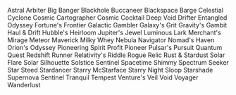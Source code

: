 Astral Arbiter
Big Banger
Blackhole Buccaneer
Blackspace Barge
Celestial Cyclone
Cosmic Cartographer
Cosmic Cocktail
Deep Void Drifter
Entangled Odyssey
Fortune's Frontier
Galactic Gambler
Galaxy's Grit
Gravity's Gambit
Haul & Drift
Hubble's Heirloom
Jupiter's Jewel
Luminous Lark
Merchant's Mirage
Meteor Maverick
Milky Whey
Nebula Navigator
Nomad's Haven
Orion's Odyssey
Pioneering Spirit
Profit Pioneer
Pulsar's Pursuit
Quantum Quest
Redshift Runner
Relativity's Riddle
Rogue Relic
Rust & Stardust
Solar Flare
Solar Silhouette
Solstice Sentinel
Spacetime Shimmy
Spectrum Seeker
Star Steed
Stardancer
Starry McStarface
Starry Night Sloop
Starshade
Supernova Sentinel
Tranquil Tempest
Venture's Veil
Void Voyager
Wanderlust
